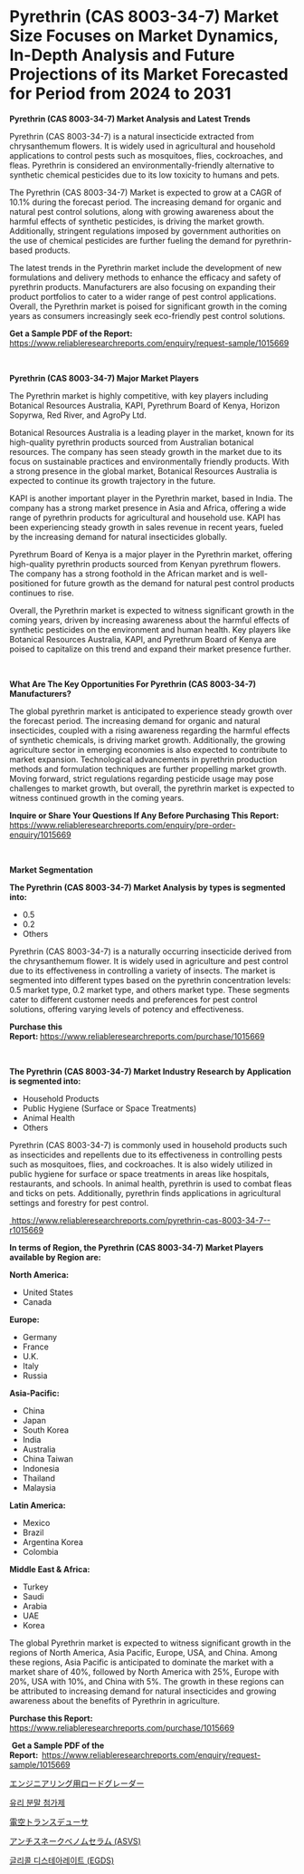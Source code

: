<p><h1>Pyrethrin (CAS 8003-34-7) Market Size Focuses on Market Dynamics, In-Depth Analysis and Future Projections of its Market Forecasted for Period from 2024 to 2031</h1></p><p><strong>Pyrethrin (CAS 8003-34-7) Market Analysis and Latest Trends</strong></p>
<p><p>Pyrethrin (CAS 8003-34-7) is a natural insecticide extracted from chrysanthemum flowers. It is widely used in agricultural and household applications to control pests such as mosquitoes, flies, cockroaches, and fleas. Pyrethrin is considered an environmentally-friendly alternative to synthetic chemical pesticides due to its low toxicity to humans and pets.</p><p>The Pyrethrin (CAS 8003-34-7) Market is expected to grow at a CAGR of 10.1% during the forecast period. The increasing demand for organic and natural pest control solutions, along with growing awareness about the harmful effects of synthetic pesticides, is driving the market growth. Additionally, stringent regulations imposed by government authorities on the use of chemical pesticides are further fueling the demand for pyrethrin-based products.</p><p>The latest trends in the Pyrethrin market include the development of new formulations and delivery methods to enhance the efficacy and safety of pyrethrin products. Manufacturers are also focusing on expanding their product portfolios to cater to a wider range of pest control applications. Overall, the Pyrethrin market is poised for significant growth in the coming years as consumers increasingly seek eco-friendly pest control solutions.</p></p>
<p><strong>Get a Sample PDF of the Report:&nbsp;</strong> <a href="https://www.reliableresearchreports.com/enquiry/request-sample/1015669">https://www.reliableresearchreports.com/enquiry/request-sample/1015669</a></p>
<p>&nbsp;</p>
<p><strong>Pyrethrin (CAS 8003-34-7) Major Market Players</strong></p>
<p><p>The Pyrethrin market is highly competitive, with key players including Botanical Resources Australia, KAPI, Pyrethrum Board of Kenya, Horizon Sopyrwa, Red River, and AgroPy Ltd. </p><p>Botanical Resources Australia is a leading player in the market, known for its high-quality pyrethrin products sourced from Australian botanical resources. The company has seen steady growth in the market due to its focus on sustainable practices and environmentally friendly products. With a strong presence in the global market, Botanical Resources Australia is expected to continue its growth trajectory in the future.</p><p>KAPI is another important player in the Pyrethrin market, based in India. The company has a strong market presence in Asia and Africa, offering a wide range of pyrethrin products for agricultural and household use. KAPI has been experiencing steady growth in sales revenue in recent years, fueled by the increasing demand for natural insecticides globally.</p><p>Pyrethrum Board of Kenya is a major player in the Pyrethrin market, offering high-quality pyrethrin products sourced from Kenyan pyrethrum flowers. The company has a strong foothold in the African market and is well-positioned for future growth as the demand for natural pest control products continues to rise.</p><p>Overall, the Pyrethrin market is expected to witness significant growth in the coming years, driven by increasing awareness about the harmful effects of synthetic pesticides on the environment and human health. Key players like Botanical Resources Australia, KAPI, and Pyrethrum Board of Kenya are poised to capitalize on this trend and expand their market presence further.</p></p>
<p>&nbsp;</p>
<p><strong>What Are The Key Opportunities For Pyrethrin (CAS 8003-34-7) Manufacturers?</strong></p>
<p><p>The global pyrethrin market is anticipated to experience steady growth over the forecast period. The increasing demand for organic and natural insecticides, coupled with a rising awareness regarding the harmful effects of synthetic chemicals, is driving market growth. Additionally, the growing agriculture sector in emerging economies is also expected to contribute to market expansion. Technological advancements in pyrethrin production methods and formulation techniques are further propelling market growth. Moving forward, strict regulations regarding pesticide usage may pose challenges to market growth, but overall, the pyrethrin market is expected to witness continued growth in the coming years.</p></p>
<p><strong>Inquire or Share Your Questions If Any Before Purchasing This Report:</strong> <a href="https://www.reliableresearchreports.com/enquiry/pre-order-enquiry/1015669">https://www.reliableresearchreports.com/enquiry/pre-order-enquiry/1015669</a></p>
<p>&nbsp;</p>
<p><strong>Market Segmentation</strong></p>
<p><strong>The Pyrethrin (CAS 8003-34-7) Market Analysis by types is segmented into:</strong></p>
<p><ul><li>0.5</li><li>0.2</li><li>Others</li></ul></p>
<p><p>Pyrethrin (CAS 8003-34-7) is a naturally occurring insecticide derived from the chrysanthemum flower. It is widely used in agriculture and pest control due to its effectiveness in controlling a variety of insects. The market is segmented into different types based on the pyrethrin concentration levels: 0.5 market type, 0.2 market type, and others market type. These segments cater to different customer needs and preferences for pest control solutions, offering varying levels of potency and effectiveness.</p></p>
<p><strong>Purchase this Report:&nbsp;</strong><a href="https://www.reliableresearchreports.com/purchase/1015669">https://www.reliableresearchreports.com/purchase/1015669</a></p>
<p>&nbsp;</p>
<p><strong>The Pyrethrin (CAS 8003-34-7) Market Industry Research by Application is segmented into:</strong></p>
<p><ul><li>Household Products</li><li>Public Hygiene (Surface or Space Treatments)</li><li>Animal Health</li><li>Others</li></ul></p>
<p><p>Pyrethrin (CAS 8003-34-7) is commonly used in household products such as insecticides and repellents due to its effectiveness in controlling pests such as mosquitoes, flies, and cockroaches. It is also widely utilized in public hygiene for surface or space treatments in areas like hospitals, restaurants, and schools. In animal health, pyrethrin is used to combat fleas and ticks on pets. Additionally, pyrethrin finds applications in agricultural settings and forestry for pest control.</p></p>
<p><a href="https://www.reliableresearchreports.com/pyrethrin-cas-8003-34-7--r1015669">&nbsp;https://www.reliableresearchreports.com/pyrethrin-cas-8003-34-7--r1015669</a></p>
<p><strong>In terms of Region, the Pyrethrin (CAS 8003-34-7) Market Players available by Region are:</strong></p>
<p>
    <p> <strong> North America: </strong>
        <ul>
            <li>United States</li>
            <li>Canada</li>
        </ul>
        </p> 
    <p> <strong> Europe: </strong>
        <ul>
            <li>Germany</li>
            <li>France</li>
            <li>U.K.</li>
            <li>Italy</li>
            <li>Russia</li>
        </ul>
        </p> 
    <p> <strong> Asia-Pacific: </strong>
        <ul>
            <li>China</li>
            <li>Japan</li>
            <li>South Korea</li>
            <li>India</li>
            <li>Australia</li>
            <li>China Taiwan</li>
            <li>Indonesia</li>
            <li>Thailand</li>
            <li>Malaysia</li>
        </ul>
        </p> 
    <p> <strong> Latin America: </strong>
        <ul>
            <li>Mexico</li>
            <li>Brazil</li>
            <li>Argentina Korea</li>
            <li>Colombia</li>
        </ul>
        </p> 
    <p> <strong> Middle East & Africa: </strong>
        <ul>
            <li>Turkey</li>
            <li>Saudi</li>
            <li>Arabia</li>
            <li>UAE</li>
            <li>Korea</li>
        </ul>
    </p>
    </p>
<p><p>The global Pyrethrin market is expected to witness significant growth in the regions of North America, Asia Pacific, Europe, USA, and China. Among these regions, Asia Pacific is anticipated to dominate the market with a market share of 40%, followed by North America with 25%, Europe with 20%, USA with 10%, and China with 5%. The growth in these regions can be attributed to increasing demand for natural insecticides and growing awareness about the benefits of Pyrethrin in agriculture.</p></p>
<p><strong>Purchase this Report: </strong><a href="https://www.reliableresearchreports.com/purchase/1015669">https://www.reliableresearchreports.com/purchase/1015669</a></p>
<p>&nbsp;<strong>Get a Sample PDF of the Report:&nbsp;&nbsp;</strong><a href="https://www.reliableresearchreports.com/enquiry/request-sample/1015669">https://www.reliableresearchreports.com/enquiry/request-sample/1015669</a></p>
<p><strong></strong></p>
<p><p><a href="https://github.com/alyle7648/Market-Research-Report-List-1/blob/main/6308148103219.md">エンジニアリング用ロードグレーダー</a></p><p><a href="https://github.com/Jackieshlerin98056/Market-Research-Report-List-1/blob/main/674838596686.md">유리 분말 첨가제</a></p><p><a href="https://medium.com/@lelanadden5645/%E9%9B%BB%E6%B0%97%E7%A9%BA%E6%B0%97%E5%A4%89%E6%8F%9B%E5%99%A8%E5%B8%82%E5%A0%B4-2031%E5%B9%B4%E3%81%BE%E3%81%A7%E3%81%AE%E3%83%88%E3%83%AC%E3%83%B3%E3%83%89-%E4%BA%88%E6%B8%AC-%E7%AB%B6%E4%BA%89%E5%88%86%E6%9E%90-fc3911d46f51">電空トランスデューサ</a></p><p><a href="https://github.com/SantosDicki04/Market-Research-Report-List-1/blob/main/3762573103218.md">アンチスネークベノムセラム (ASVS)</a></p><p><a href="https://medium.com/@darrellacocha6765ej/%EA%B8%80%EB%A6%AC%EC%BD%9C-%EB%94%94%EC%8A%A4%ED%85%8C%EC%95%84%EB%A0%88%EC%9D%B4%ED%8A%B8-egds-%EC%8B%9C%EC%9E%A5-%EB%B6%84%EC%84%9D-cagr-%EC%8B%9C%EC%9E%A5-%EC%84%B8%EB%B6%84%ED%99%94-%EB%B0%8F-%EC%84%B8%EA%B3%84-%EC%82%B0%EC%97%85-%EA%B0%9C%EC%9A%94-f6dd7d7b7701">글리콜 디스테아레이트 (EGDS)</a></p></p>